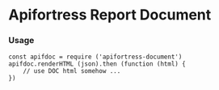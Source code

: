 # Apifortress Report Document

### Usage

```
const apifdoc = require ('apifortress-document')
apifdoc.renderHTML (json).then (function (html) {
    // use DOC html somehow ...
})
```
